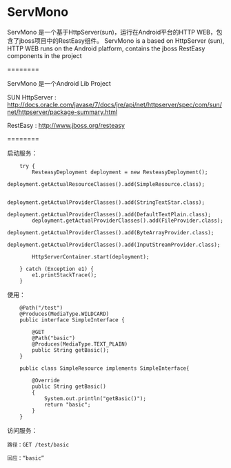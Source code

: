 ServMono
========

ServMono 是一个基于HttpServer(sun)，运行在Android平台的HTTP WEB，包含了jboss项目中的RestEasy组件。
ServMono is a based on HttpServer (sun), HTTP WEB runs on the Android platform, contains the jboss RestEasy components in the project

========

ServMono 是一个Android Lib Project

SUN HttpServer : http://docs.oracle.com/javase/7/docs/jre/api/net/httpserver/spec/com/sun/net/httpserver/package-summary.html

RestEasy : http://www.jboss.org/resteasy

========

启动服务：

		try {
			ResteasyDeployment deployment = new ResteasyDeployment();
			deployment.getActualResourceClasses().add(SimpleResource.class);
			
			deployment.getActualProviderClasses().add(StringTextStar.class);
			deployment.getActualProviderClasses().add(DefaultTextPlain.class);
			deployment.getActualProviderClasses().add(FileProvider.class);
			deployment.getActualProviderClasses().add(ByteArrayProvider.class);
			deployment.getActualProviderClasses().add(InputStreamProvider.class);
			
			HttpServerContainer.start(deployment);
			
		} catch (Exception e1) {
			e1.printStackTrace();
		}

使用：

		@Path("/test")
		@Produces(MediaType.WILDCARD) 
		public interface SimpleInterface {

			@GET
			@Path("basic") 
			@Produces(MediaType.TEXT_PLAIN) 
			public String getBasic(); 
		}
		
		public class SimpleResource implements SimpleInterface{
			
			@Override
			public String getBasic() 
			{ 
				System.out.println("getBasic()"); 
				return "basic"; 
			} 
		}
	
访问服务：

	路径：GET /test/basic
	
	回应：“basic”
	
